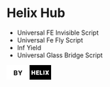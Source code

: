 # Helix Hub

* Universal FE Invisible Script
* Universal Fe Fly Script
* Inf Yield
* Universal Glass Bridge Script

<img src="https://raw.githubusercontent.com/Helix-303/ChatLink/refs/heads/main/.resimler/logo.png" alt="ChatLink Logo" width="100"/>
